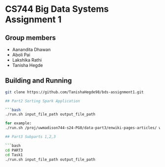 # CS744 Big Data Systems Assignment 1

## Group members
- Aanandita Dhawan
- Aboli Pai
- Lakshika Rathi
- Tanisha Hegde

## Building and Running

```bash
git clone https://github.com/TanishaHegde98/bds-assignment1.git

## Part2 Sorting Spark Application

```bash
./run.sh input_file_path output_file_path

for example: 
./run.sh /proj/uwmadison744-s24-PG0/data-part3/enwiki-pages-articles/ wiki_output

## Part3 Subparts 1,2,3

```bash
cd PART3
cd Task1
./run.sh input_file_path output_file_path

